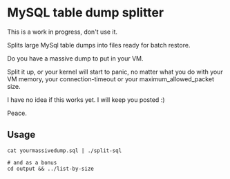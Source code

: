 MySQL table dump splitter
============

This is a work in progress, don't use it.

Splits large MySql table dumps into files ready for batch restore.

Do you have a massive dump to put in your VM.

Split it up, or your kernel will start to panic, no matter what you do with your
VM memory, your connection-timeout or your maximum_allowed_packet size.

I have no idea if this works yet. I will keep you posted :)

Peace.

## Usage

```shell
cat yourmassivedump.sql | ./split-sql

# and as a bonus
cd output && ../list-by-size
```
